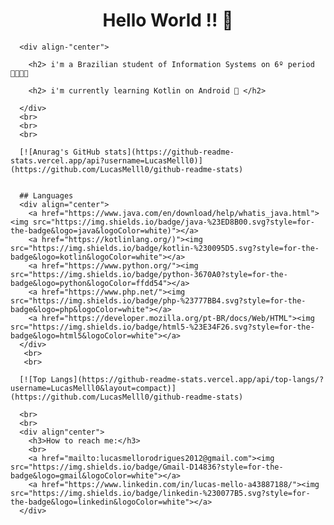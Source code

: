 <div align="center">
        <h1>Hello World !! 👋</h1>
      </div>
       
      <div align-"center">
      
        <h2> i'm a Brazilian student of Information Systems on 6º period 👨‍💻🇧🇷 
      
        <h2> i'm currently learning Kotlin on Android 🤯 </h2>
      
      </div>
      <br>
      <br>
      <br>
      
      [![Anurag's GitHub stats](https://github-readme-stats.vercel.app/api?username=LucasMelll0)](https://github.com/LucasMelll0/github-readme-stats)
      
      
      ## Languages     
      <div align="center">
        <a href="https://www.java.com/en/download/help/whatis_java.html"><img src="https://img.shields.io/badge/java-%23ED8B00.svg?style=for-the-badge&logo=java&logoColor=white)"></a>
        <a href="https://kotlinlang.org/)"><img src="https://img.shields.io/badge/kotlin-%230095D5.svg?style=for-the-badge&logo=kotlin&logoColor=white"></a>
        <a href="https://www.python.org/"><img src="https://img.shields.io/badge/python-3670A0?style=for-the-badge&logo=python&logoColor=ffdd54"></a>
        <a href="https://www.php.net/"><img src="https://img.shields.io/badge/php-%23777BB4.svg?style=for-the-badge&logo=php&logoColor=white"></a>
        <a href="https://developer.mozilla.org/pt-BR/docs/Web/HTML"><img src="https://img.shields.io/badge/html5-%23E34F26.svg?style=for-the-badge&logo=html5&logoColor=white"></a>
      </div>
       <br>
       <br>
       
      [![Top Langs](https://github-readme-stats.vercel.app/api/top-langs/?username=LucasMelll0&layout=compact)](https://github.com/LucasMelll0/github-readme-stats)
      
      <br>
      <br>
      <div align"center">
        <h3>How to reach me:</h3>
        <br>
        <a href="mailto:lucasmellorodrigues2012@gmail.com"><img src="https://img.shields.io/badge/Gmail-D14836?style=for-the-badge&logo=gmail&logoColor=white"></a>
        <a href="https://www.linkedin.com/in/lucas-mello-a43887188/"><img src="https://img.shields.io/badge/linkedin-%230077B5.svg?style=for-the-badge&logo=linkedin&logoColor=white"></a>
      </div>
